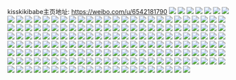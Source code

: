 kisskikibabe主页地址: https://weibo.com/u/6542181790 
![](https://wx4.sinaimg.cn/mw2000/0078Kkl8ly1h9jhjf7e8lj30wr172qb7.jpg) 
![](https://wx4.sinaimg.cn/mw2000/0078Kkl8ly1h9jhjfplj3j30wr173109.jpg) 
![](https://wx4.sinaimg.cn/mw2000/0078Kkl8ly1h9jhjei8n2j32c0340qv6.jpg) 
![](https://wx4.sinaimg.cn/mw2000/0078Kkl8ly1h9jhjgeccxj30wr16utjx.jpg) 
![](https://wx4.sinaimg.cn/mw2000/0078Kkl8ly1h9jhjmkaxpj32c03407wl.jpg) 
![](https://wx4.sinaimg.cn/mw2000/0078Kkl8ly1h9jhjozextj32c0340e81.jpg) 
![](https://wx4.sinaimg.cn/mw2000/0078Kkl8ly1h9jhjq1d4kj32c0340wuh.jpg) 
![](https://wx4.sinaimg.cn/mw2000/0078Kkl8ly1h9jhjr4b1kj328x33xb29.jpg) 
![](https://wx4.sinaimg.cn/mw2000/0078Kkl8ly1h9jhjtp4wxj32c0340kjl.jpg) 
![](https://wx4.sinaimg.cn/mw2000/0078Kkl8ly1h9jhjwt7b3j32c0340u0x.jpg) 
![](https://wx4.sinaimg.cn/mw2000/0078Kkl8ly1h9jhk0j6wkj32c0340u0y.jpg) 
![](https://wx4.sinaimg.cn/mw2000/0078Kkl8ly1h9jhk4vzbrj32c0340qv6.jpg) 
![](https://wx4.sinaimg.cn/mw2000/0078Kkl8ly1h9f9pav8dij321b2prnpe.jpg) 
![](https://wx4.sinaimg.cn/mw2000/0078Kkl8ly1h9f9pfkxkqj32c0340b2a.jpg) 
![](https://wx4.sinaimg.cn/mw2000/0078Kkl8ly1h9f9p8pj2oj32c0340npf.jpg) 
![](https://wx4.sinaimg.cn/mw2000/0078Kkl8ly1h9f9pjoivzj32c0340x6p.jpg) 
![](https://wx4.sinaimg.cn/mw2000/0078Kkl8ly1h9f9q6blu1j32c0340qv7.jpg) 
![](https://wx4.sinaimg.cn/mw2000/0078Kkl8ly1h9f9pof579j32c03407wj.jpg) 
![](https://wx4.sinaimg.cn/mw2000/0078Kkl8ly1h9f9ppmycjj324r2ucx61.jpg) 
![](https://wx4.sinaimg.cn/mw2000/0078Kkl8ly1h9f9pw02woj32c03401kz.jpg) 
![](https://wx4.sinaimg.cn/mw2000/0078Kkl8ly1h9f9q2bai5j32c0340hdv.jpg) 
![](https://wx4.sinaimg.cn/mw2000/0078Kkl8gy1h9e4qv55lxj30u014044r.jpg) 
![](https://wx4.sinaimg.cn/mw2000/0078Kkl8ly1h9c12ee859j31hy2307wi.jpg) 
![](https://wx4.sinaimg.cn/mw2000/0078Kkl8ly1h9c12gne56j32c0340e83.jpg) 
![](https://wx4.sinaimg.cn/mw2000/0078Kkl8ly1h9c12mqrwnj33402c0e83.jpg) 
![](https://wx4.sinaimg.cn/mw2000/0078Kkl8ly1h9b57lxmd0j30u313dq8m.jpg) 
![](https://wx4.sinaimg.cn/mw2000/0078Kkl8ly1h9b57lk727j316a1kwwsw.jpg) 
![](https://wx4.sinaimg.cn/mw2000/0078Kkl8ly1h95llkii3yj32c0340b2b.jpg) 
![](https://wx4.sinaimg.cn/mw2000/0078Kkl8ly1h95llopexxj32c0340kjn.jpg) 
![](https://wx4.sinaimg.cn/mw2000/0078Kkl8ly1h95llt3npvj32c0340u0z.jpg) 
![](https://wx4.sinaimg.cn/mw2000/0078Kkl8ly1h95llyws88j32c0340npf.jpg) 
![](https://wx4.sinaimg.cn/mw2000/0078Kkl8ly1h95lm3afx0j32c03404qr.jpg) 
![](https://wx4.sinaimg.cn/mw2000/0078Kkl8ly1h95llgfi3tj328w2zv4qs.jpg) 
![](https://wx4.sinaimg.cn/mw2000/0078Kkl8ly1h90d4wo5qoj30wr0wbh72.jpg) 
![](https://wx4.sinaimg.cn/mw2000/0078Kkl8ly1h90d4vobc0j30wr0w0aj0.jpg) 
![](https://wx4.sinaimg.cn/mw2000/0078Kkl8ly1h90d4x1hklj30qi0qialb.jpg) 
![](https://wx4.sinaimg.cn/mw2000/0078Kkl8ly1h90d4y3yhuj31sc1schdt.jpg) 
![](https://wx4.sinaimg.cn/mw2000/0078Kkl8gy1h8ynl17rujj30u00u046p.jpg) 
![](https://wx4.sinaimg.cn/mw2000/0078Kkl8gy1h8ynl3kcetj30u01hcdqc.jpg) 
![](https://wx4.sinaimg.cn/mw2000/0078Kkl8gy1h8xxqz6v9lj30u0140qbt.jpg) 
![](https://wx4.sinaimg.cn/mw2000/0078Kkl8gy1h8wepvjju5j30u0140wm9.jpg) 
![](https://wx4.sinaimg.cn/mw2000/0078Kkl8gy1h8oua6tr83j30tz1eo7h8.jpg) 
![](https://wx4.sinaimg.cn/mw2000/0078Kkl8gy1h8oua798bqj30lu12vafu.jpg) 
![](https://wx4.sinaimg.cn/mw2000/0078Kkl8gy1h8oua61022j30s51aqaqe.jpg) 
![](https://wx4.sinaimg.cn/mw2000/0078Kkl8gy1h8oua80zr5j30oe0yb17z.jpg) 
![](https://wx4.sinaimg.cn/mw2000/0078Kkl8gy1h8ou8kojy3j30wr17cazx.jpg) 
![](https://wx4.sinaimg.cn/mw2000/0078Kkl8gy1h8ou8ibum3j32c0340u0y.jpg) 
![](https://wx4.sinaimg.cn/mw2000/0078Kkl8gy1h8ou8ekergj32c0340kjm.jpg) 
![](https://wx4.sinaimg.cn/mw2000/0078Kkl8gy1h8oueltlq3j30wr1iu129.jpg) 
![](https://wx4.sinaimg.cn/mw2000/0078Kkl8gy1h8ou6qvpz2j30n212hnfs.jpg) 
![](https://wx4.sinaimg.cn/mw2000/0078Kkl8gy1h8ou6oh1t0j30nx16jdr5.jpg) 
![](https://wx4.sinaimg.cn/mw2000/0078Kkl8ly1h8lyfx47qfj30u01407bq.jpg) 
![](https://wx4.sinaimg.cn/mw2000/0078Kkl8ly1h8lyfxms6gj30u0149do3.jpg) 
![](https://wx4.sinaimg.cn/mw2000/0078Kkl8ly1h8lyfwk75gj30u0140dn4.jpg) 
![](https://wx4.sinaimg.cn/mw2000/0078Kkl8ly1h8lyfy2kl0j30u014zqal.jpg) 
![](https://wx4.sinaimg.cn/mw2000/0078Kkl8gy1h8jmwdgg01j30u00u0n3u.jpg) 
![](https://wx4.sinaimg.cn/mw2000/0078Kkl8gy1h8jmwe4iuoj30u00u045y.jpg) 
![](https://wx4.sinaimg.cn/mw2000/0078Kkl8gy1h8jmwet840j30u00u0af7.jpg) 
![](https://wx4.sinaimg.cn/mw2000/0078Kkl8gy1h8jmwffu3jj30u0140n66.jpg) 
![](https://wx4.sinaimg.cn/mw2000/0078Kkl8gy1h8jmwhqxyhj30u01407dp.jpg) 
![](https://wx4.sinaimg.cn/mw2000/0078Kkl8gy1h8jmwgooesj30u0140dop.jpg) 
![](https://wx4.sinaimg.cn/mw2000/0078Kkl8gy1h8jmwif8q5j30u0140470.jpg) 
![](https://wx4.sinaimg.cn/mw2000/0078Kkl8gy1h8jmwckl70j30u0140gu6.jpg) 
![](https://wx4.sinaimg.cn/mw2000/0078Kkl8gy1h8jmwkjbdzj30u0140wph.jpg) 
![](https://wx4.sinaimg.cn/mw2000/0078Kkl8gy1h8jmwl8c5yj30u01407es.jpg) 
![](https://wx4.sinaimg.cn/mw2000/0078Kkl8gy1h8gqvtij3tj30u013mwm5.jpg) 
![](https://wx4.sinaimg.cn/mw2000/0078Kkl8gy1h8gqvur6nlj30u013bqdb.jpg) 
![](https://wx4.sinaimg.cn/mw2000/0078Kkl8gy1h8gqvwfcy3j30u017d47j.jpg) 
![](https://wx4.sinaimg.cn/mw2000/0078Kkl8gy1h8gqvx5r4wj30u013fn37.jpg) 
![](https://wx4.sinaimg.cn/mw2000/0078Kkl8gy1h8gqvzvqocj30u013bdmm.jpg) 
![](https://wx4.sinaimg.cn/mw2000/0078Kkl8gy1h8gqvy7pikj30u0132n4j.jpg) 
![](https://wx4.sinaimg.cn/mw2000/0078Kkl8gy1h8gqvyxxlfj30u013d44d.jpg) 
![](https://wx4.sinaimg.cn/mw2000/0078Kkl8gy1h8gqw0i3qij30ph170jvq.jpg) 
![](https://wx4.sinaimg.cn/mw2000/0078Kkl8gy1h8gqw179y3j30u01aw43m.jpg) 
![](https://wx4.sinaimg.cn/mw2000/0078Kkl8gy1h8dwnuw59zj30u0140h09.jpg) 
![](https://wx4.sinaimg.cn/mw2000/0078Kkl8gy1h8cwlq3rimj34o0680u12.jpg) 
![](https://wx4.sinaimg.cn/mw2000/0078Kkl8gy1h8cwmjy6soj32c03401kz.jpg) 
![](https://wx4.sinaimg.cn/mw2000/0078Kkl8gy1h8cwme4n8mj32c0340x6q.jpg) 
![](https://wx4.sinaimg.cn/mw2000/0078Kkl8gy1h8cwltlrcwj332g43anpe.jpg) 
![](https://wx4.sinaimg.cn/mw2000/0078Kkl8gy1h8cwm2wro8j31sc2dsqv6.jpg) 
![](https://wx4.sinaimg.cn/mw2000/0078Kkl8gy1h8cwm8izndj32c03404qr.jpg) 
![](https://wx4.sinaimg.cn/mw2000/0078Kkl8gy1h8cwmoidrxj32c03401kz.jpg) 
![](https://wx4.sinaimg.cn/mw2000/0078Kkl8gy1h8cwljxb4bj31sc2ds7wi.jpg) 
![](https://wx4.sinaimg.cn/mw2000/0078Kkl8gy1h8cwlx1kbvj31sc2ds4qq.jpg) 
![](https://wx4.sinaimg.cn/mw2000/0078Kkl8gy1h8ccd6687hj321l2u3npe.jpg) 
![](https://wx4.sinaimg.cn/mw2000/0078Kkl8gy1h8ccd8c7xsj32c03404qr.jpg) 
![](https://wx4.sinaimg.cn/mw2000/0078Kkl8gy1h8ambyytfpj30vf16a4bn.jpg) 
![](https://wx4.sinaimg.cn/mw2000/0078Kkl8gy1h8amcg4ga3j32c0340x6r.jpg) 
![](https://wx4.sinaimg.cn/mw2000/0078Kkl8gy1h8amcn51nbj32c0340kjo.jpg) 
![](https://wx4.sinaimg.cn/mw2000/0078Kkl8gy1h8amby84csj32c0340kjn.jpg) 
![](https://wx4.sinaimg.cn/mw2000/0078Kkl8gy1h8amc5cig2j32c0340u10.jpg) 
![](https://wx4.sinaimg.cn/mw2000/0078Kkl8gy1h8amcssfk7j328j2yz1kz.jpg) 
![](https://wx4.sinaimg.cn/mw2000/0078Kkl8gy1h8amcy50usj32c0340b2b.jpg) 
![](https://wx4.sinaimg.cn/mw2000/0078Kkl8gy1h8amd8ae2jj31sc2dsu0x.jpg) 
![](https://wx4.sinaimg.cn/mw2000/0078Kkl8gy1h8amd57ez9j30u01hc1hd.jpg) 
![](https://wx4.sinaimg.cn/mw2000/0078Kkl8gy1h8amd3okxxj32c0340qv6.jpg) 
![](https://wx4.sinaimg.cn/mw2000/0078Kkl8gy1h8amcappt9j32c0340npf.jpg) 
![](https://wx4.sinaimg.cn/mw2000/0078Kkl8gy1h8amcnxmhej30rn13tdvd.jpg) 
![](https://wx4.sinaimg.cn/mw2000/0078Kkl8gy1h889huw20oj30u014g7gs.jpg) 
![](https://wx4.sinaimg.cn/mw2000/0078Kkl8gy1h889hmt3fgj30u01hcti7.jpg) 
![](https://wx4.sinaimg.cn/mw2000/0078Kkl8gy1h889hk3vmnj30od17cajz.jpg) 
![](https://wx4.sinaimg.cn/mw2000/0078Kkl8gy1h889hoojrgj30u0140wm9.jpg) 
![](https://wx4.sinaimg.cn/mw2000/0078Kkl8gy1h889hyce6qj30u014013i.jpg) 
![](https://wx4.sinaimg.cn/mw2000/0078Kkl8gy1h889hqxj4fj30u0140jzc.jpg) 
![](https://wx4.sinaimg.cn/mw2000/0078Kkl8gy1h87e9ytvi4j30u0140doi.jpg) 
![](https://wx4.sinaimg.cn/mw2000/0078Kkl8gy1h87e9xf9stj30u0140q9i.jpg) 
![](https://wx4.sinaimg.cn/mw2000/0078Kkl8gy1h87e9xuwffj30u01oj0xu.jpg) 
![](https://wx4.sinaimg.cn/mw2000/0078Kkl8gy1h87e9y9sb0j30n014wn11.jpg) 
![](https://wx4.sinaimg.cn/mw2000/0078Kkl8gy1h87e9zd8rlj30u01407c7.jpg) 
![](https://wx4.sinaimg.cn/mw2000/0078Kkl8gy1h87e9zzixej30u0140wqc.jpg) 
![](https://wx4.sinaimg.cn/mw2000/0078Kkl8gy1h87ea0diekj30io0vc0wk.jpg) 
![](https://wx4.sinaimg.cn/mw2000/0078Kkl8gy1h87e9w62c2j30u0140gt9.jpg) 
![](https://wx4.sinaimg.cn/mw2000/0078Kkl8gy1h87ea0s6z1j30u014143d.jpg) 
![](https://wx4.sinaimg.cn/mw2000/0078Kkl8gy1h82dbhgtlcj30u0140143.jpg) 
![](https://wx4.sinaimg.cn/mw2000/0078Kkl8gy1h82dbggv8vj30u0140dv1.jpg) 
![](https://wx4.sinaimg.cn/mw2000/0078Kkl8gy1h82dkn37vhj30u0140gym.jpg) 
![](https://wx4.sinaimg.cn/mw2000/0078Kkl8gy1h82dbfazw6j30u01t2abx.jpg) 
![](https://wx4.sinaimg.cn/mw2000/0078Kkl8gy1h82dbjkl8aj30u0168tgf.jpg) 
![](https://wx4.sinaimg.cn/mw2000/0078Kkl8gy1h82dmf4d44j30u01jd41q.jpg) 
![](https://wx4.sinaimg.cn/mw2000/0078Kkl8gy1h82dbk6adwj30u01407c4.jpg) 
![](https://wx4.sinaimg.cn/mw2000/0078Kkl8gy1h82dmg0kbkj30qw1f5423.jpg) 
![](https://wx4.sinaimg.cn/mw2000/0078Kkl8gy1h80oo8us3ij30u01307cn.jpg) 
![](https://wx4.sinaimg.cn/mw2000/0078Kkl8gy1h80oo9a41lj30u00vdq7c.jpg) 
![](https://wx4.sinaimg.cn/mw2000/0078Kkl8gy1h80oo5piy1j30kw0zowiu.jpg) 
![](https://wx4.sinaimg.cn/mw2000/0078Kkl8gy1h80oo6hq96j30u00z6799.jpg) 
![](https://wx4.sinaimg.cn/mw2000/0078Kkl8gy1h80oo6yh91j30u00yf11d.jpg) 
![](https://wx4.sinaimg.cn/mw2000/0078Kkl8gy1h80oo65mn7j30u00vyaeq.jpg) 
![](https://wx4.sinaimg.cn/mw2000/0078Kkl8gy1h80oo8dwlsj30u00xs79z.jpg) 
![](https://wx4.sinaimg.cn/mw2000/0078Kkl8gy1h80oo7yziej30wr0o7q5q.jpg) 
![](https://wx4.sinaimg.cn/mw2000/0078Kkl8gy1h80oo9of8wj30u00z2n31.jpg) 
![](https://wx4.sinaimg.cn/mw2000/0078Kkl8gy1h80oizh3nrj30u0140dq9.jpg) 
![](https://wx4.sinaimg.cn/mw2000/0078Kkl8gy1h80oj017cvj30u00y0acw.jpg) 
![](https://wx4.sinaimg.cn/mw2000/0078Kkl8gy1h80oj0i1v7j30u00x27cl.jpg) 
![](https://wx4.sinaimg.cn/mw2000/0078Kkl8gy1h80oj1sb8pj30u00whgs0.jpg) 
![](https://wx4.sinaimg.cn/mw2000/0078Kkl8gy1h80oj25hirj30u00vcdl1.jpg) 
![](https://wx4.sinaimg.cn/mw2000/0078Kkl8gy1h80oj1dgmaj30u00wlwl2.jpg) 
![](https://wx4.sinaimg.cn/mw2000/0078Kkl8gy1h7tn5v318cj328h2zbnpf.jpg) 
![](https://wx4.sinaimg.cn/mw2000/0078Kkl8gy1h7tn52wq8aj32c0340npe.jpg) 
![](https://wx4.sinaimg.cn/mw2000/0078Kkl8gy1h7tn4ieb8nj32c0340qv6.jpg) 
![](https://wx4.sinaimg.cn/mw2000/0078Kkl8gy1h7tn61qhivj316o1kw4qp.jpg) 
![](https://wx4.sinaimg.cn/mw2000/0078Kkl8gy1h7jyetifnmj30u01240yl.jpg) 
![](https://wx4.sinaimg.cn/mw2000/0078Kkl8gy1h7fq6or2nbj30u010r0tu.jpg) 
![](https://wx4.sinaimg.cn/mw2000/0078Kkl8gy1h7fq6rh293j30u012at9r.jpg) 
![](https://wx4.sinaimg.cn/mw2000/0078Kkl8gy1h7fq6vjprzj30u0102tef.jpg) 
![](https://wx4.sinaimg.cn/mw2000/0078Kkl8gy1h7fq6lm41zj30u011cdlb.jpg) 
![](https://wx4.sinaimg.cn/mw2000/0078Kkl8gy1h7b2e9br2nj326k2x0b2a.jpg) 
![](https://wx4.sinaimg.cn/mw2000/0078Kkl8gy1h7azu2rqxwj30u00u0jy4.jpg) 
![](https://wx4.sinaimg.cn/mw2000/0078Kkl8gy1h7azu3egrnj30u0140te4.jpg) 
![](https://wx4.sinaimg.cn/mw2000/0078Kkl8gy1h79infierlj30u0140n4u.jpg) 
![](https://wx4.sinaimg.cn/mw2000/0078Kkl8gy1h79inetuo6j31b70qkn9y.jpg) 
![](https://wx4.sinaimg.cn/mw2000/0078Kkl8gy1h76zulq33ej32c0340e82.jpg) 
![](https://wx4.sinaimg.cn/mw2000/0078Kkl8gy1h76zur855mj32c0340kjm.jpg) 
![](https://wx4.sinaimg.cn/mw2000/0078Kkl8gy1h76zutqasmj316o1kw7sv.jpg) 
![](https://wx4.sinaimg.cn/mw2000/0078Kkl8gy1h76zuxmfx9j32c0340b2a.jpg) 
![](https://wx4.sinaimg.cn/mw2000/0078Kkl8gy1h76zvae0qgj32c0340x6p.jpg) 
![](https://wx4.sinaimg.cn/mw2000/0078Kkl8gy1h76zv5w4rij32c03407wj.jpg) 
![](https://wx4.sinaimg.cn/mw2000/0078Kkl8gy1h75dd0najqj30u0140tdo.jpg) 
![](https://wx4.sinaimg.cn/mw2000/0078Kkl8gy1h75dczezr3j30u01400xv.jpg) 
![](https://wx4.sinaimg.cn/mw2000/0078Kkl8gy1h6xd0fdextj30qg0qgn0i.jpg) 
![](https://wx4.sinaimg.cn/mw2000/0078Kkl8gy1h6s6t5s3trj30u0140n6l.jpg) 
![](https://wx4.sinaimg.cn/mw2000/0078Kkl8gy1h6s6t81uq1j30u0140wm6.jpg) 
![](https://wx4.sinaimg.cn/mw2000/0078Kkl8gy1h6s6t6dd6oj30n00uktcj.jpg) 
![](https://wx4.sinaimg.cn/mw2000/0078Kkl8gy1h6s6t8u354j30u0140gt8.jpg) 
![](https://wx4.sinaimg.cn/mw2000/0078Kkl8gy1h6s6t7bujyj30n00uejvu.jpg) 
![](https://wx4.sinaimg.cn/mw2000/0078Kkl8gy1h6s6t9mnhuj30u0140dn1.jpg) 
![](https://wx4.sinaimg.cn/mw2000/0078Kkl8gy1h6s6tafdvcj30u014010f.jpg) 
![](https://wx4.sinaimg.cn/mw2000/0078Kkl8gy1h6s6tc30ktj30u0140n4w.jpg) 
![](https://wx4.sinaimg.cn/mw2000/0078Kkl8gy1h6q41e5btrj30u019c44n.jpg) 
![](https://wx4.sinaimg.cn/mw2000/0078Kkl8gy1h64g6k3wh7j30u01460y7.jpg) 
![](https://wx4.sinaimg.cn/mw2000/0078Kkl8gy1h64g6kniu7j30u0140n0s.jpg) 
![](https://wx4.sinaimg.cn/mw2000/0078Kkl8gy1h64g6lamhdj30u0140jx5.jpg) 
![](https://wx4.sinaimg.cn/mw2000/0078Kkl8gy1h64g6jhgmuj30u0140te2.jpg) 
![](https://wx4.sinaimg.cn/mw2000/0078Kkl8gy1h5pt5l41wmj30n00j2goq.jpg) 
![](https://wx4.sinaimg.cn/mw2000/0078Kkl8gy1h5ovck43eyj30u0140tf8.jpg) 
![](https://wx4.sinaimg.cn/mw2000/0078Kkl8gy1h5ovclbis6j30u01hcq8x.jpg) 
![](https://wx4.sinaimg.cn/mw2000/0078Kkl8gy1h5ovcjh4lhj30u013y7ak.jpg) 
![](https://wx4.sinaimg.cn/mw2000/0078Kkl8ly1h5c00taa5ij31sc2ds1kx.jpg) 
![](https://wx4.sinaimg.cn/mw2000/0078Kkl8ly1h5c00udon3j32c0340kjm.jpg) 
